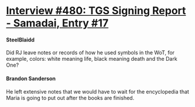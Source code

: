 # [Interview #480: TGS Signing Report - Samadai, Entry #17](https://www.theoryland.com/intvmain.php?i=480#17)

#### SteelBlaidd

Did RJ leave notes or records of how he used symbols in the WoT, for example, colors: white meaning life, black meaning death and the Dark One?

#### Brandon Sanderson

He left extensive notes that we would have to wait for the encyclopedia that Maria is going to put out after the books are finished.


